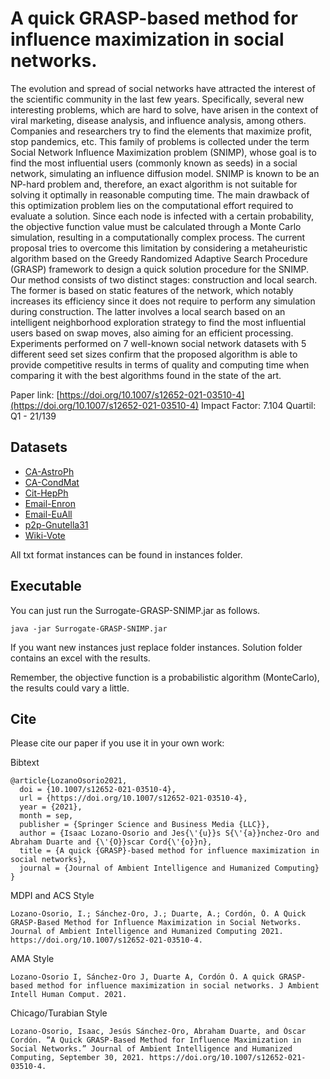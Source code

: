 # A quick GRASP-based method for influence maximization in social networks.

The evolution and spread of social networks have attracted the interest of the scientific community in the last few years. Specifically, several new interesting problems, which are hard to solve, have arisen in the context of viral marketing, disease analysis, and influence analysis, among others. Companies and researchers try to find the elements that maximize profit, stop pandemics, etc. This family of problems is collected under the term Social Network Influence Maximization problem (SNIMP), whose goal is to find the most influential users (commonly known as seeds) in a social network, simulating an influence diffusion model. SNIMP is known to be an NP-hard problem and, therefore, an exact algorithm is not suitable for solving it optimally in reasonable computing time. The main drawback of this optimization problem lies on the computational effort required to evaluate a solution. Since each node is infected with a certain probability, the objective function value must be calculated through a Monte Carlo simulation, resulting in a computationally complex process. The current proposal tries to overcome this limitation by considering a metaheuristic algorithm based on the Greedy Randomized Adaptive Search Procedure (GRASP) framework to design a quick solution procedure for the SNIMP. Our method consists of two distinct stages: construction and local search. The former is based on static features of the network, which notably increases its efficiency since it does not require to perform any simulation during construction. The latter involves a local search based on an intelligent neighborhood exploration strategy to find the most influential users based on swap moves, also aiming for an efficient processing. Experiments performed on 7 well-known social network datasets with 5 different seed set sizes confirm that the proposed algorithm is able to provide competitive results in terms of quality and computing time when comparing it with the best algorithms found in the state of the art.

Paper link: [https://doi.org/10.1007/s12652-021-03510-4](https://doi.org/10.1007/s12652-021-03510-4)
Impact Factor: 7.104 
Quartil: Q1 - 21/139

## Datasets

* [CA-AstroPh](https://snap.stanford.edu/data/ca-AstroPh.html)
* [CA-CondMat](https://snap.stanford.edu/data/ca-CondMat.html)
* [Cit-HepPh](https://snap.stanford.edu/data/cit-HepPh.html)
* [Email-Enron](https://snap.stanford.edu/data/email-Enron.html)
* [Email-EuAll](https://snap.stanford.edu/data/email-EuAll.html)
* [p2p-Gnutella31](https://snap.stanford.edu/data/p2p-Gnutella31.html)
* [Wiki-Vote](https://snap.stanford.edu/data/wiki-Vote.html)

All txt format instances can be found in instances folder.

## Executable

You can just run the Surrogate-GRASP-SNIMP.jar as follows.

```
java -jar Surrogate-GRASP-SNIMP.jar
```

If you want new instances just replace folder instances.
Solution folder contains an excel with the results.

Remember, the objective function is a probabilistic algorithm (MonteCarlo), the results could vary a little.

## Cite

Please cite our paper if you use it in your own work:

Bibtext
```
@article{LozanoOsorio2021,
  doi = {10.1007/s12652-021-03510-4},
  url = {https://doi.org/10.1007/s12652-021-03510-4},
  year = {2021},
  month = sep,
  publisher = {Springer Science and Business Media {LLC}},
  author = {Isaac Lozano-Osorio and Jes{\'{u}}s S{\'{a}}nchez-Oro and Abraham Duarte and {\'{O}}scar Cord{\'{o}}n},
  title = {A quick {GRASP}-based method for influence maximization in social networks},
  journal = {Journal of Ambient Intelligence and Humanized Computing}
}
```

MDPI and ACS Style
```
Lozano-Osorio, I.; Sánchez-Oro, J.; Duarte, A.; Cordón, Ó. A Quick GRASP-Based Method for Influence Maximization in Social Networks. Journal of Ambient Intelligence and Humanized Computing 2021. https://doi.org/10.1007/s12652-021-03510-4.
```

AMA Style
```
Lozano-Osorio I, Sánchez-Oro J, Duarte A, Cordón Ó. A quick GRASP-based method for influence maximization in social networks. J Ambient Intell Human Comput. 2021.
```

Chicago/Turabian Style
```
Lozano-Osorio, Isaac, Jesús Sánchez-Oro, Abraham Duarte, and Óscar Cordón. “A Quick GRASP-Based Method for Influence Maximization in Social Networks.” Journal of Ambient Intelligence and Humanized Computing, September 30, 2021. https://doi.org/10.1007/s12652-021-03510-4.
```
